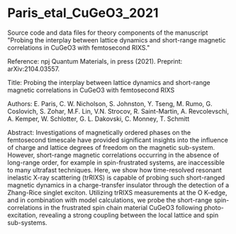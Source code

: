 # Paris_etal_CuGeO3_2021

Source code and data files for theory components of the manuscript "Probing the interplay between lattice dynamics and short-range magnetic correlations in CuGeO3 with femtosecond RIXS."

Reference: npj Quantum Materials, in press (2021). Preprint: arXiv:2104.03557.

Title: Probing the interplay between lattice dynamics and short-range magnetic correlations in CuGeO3 with femtosecond RIXS

Authors: E. Paris, C. W. Nicholson, S. Johnston, Y. Tseng, M. Rumo, G. Coslovich, S. Zohar, M.F. Lin, V.N. Strocov, R. Saint-Martin, A. Revcolevschi, A. Kemper, W. Schlotter, G. L. Dakovski, C. Monney, T. Schmitt

Abstract: Investigations of magnetically ordered phases on the femtosecond timescale have provided significant insights into the influence of charge and lattice degrees of freedom on the magnetic sub-system. However, short-range magnetic correlations occurring in the absence of long-range order, for example in spin-frustrated systems, are inaccessible to many ultrafast techniques. Here, we show how time-resolved resonant inelastic X-ray scattering (trRIXS) is capable of probing such short-ranged magnetic dynamics in a charge-transfer insulator through the detection of a Zhang-Rice singlet exciton. Utilizing trRIXS measurements at the O K-edge, and in combination with model calculations, we probe the short-range spin-correlations in the frustrated spin chain material CuGeO3 following photo-excitation, revealing a strong coupling between the local lattice and spin sub-systems.
